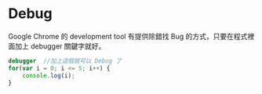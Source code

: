 # Debug
Google Chrome 的 development tool 有提供除錯找 Bug 的方式，只要在程式裡面加上 debugger 關鍵字就好。
```js
debugger  //加上這個就可以 Debug 了
for(var i = 0; i <= 5; i++) {
	console.log(i);
}
```
